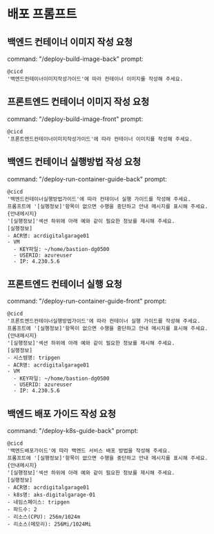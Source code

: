# 배포 프롬프트

## 백엔드 컨테이너 이미지 작성 요청
command: "/deploy-build-image-back"
prompt:
```  
@cicd 
'백엔드컨테이너이미지작성가이드'에 따라 컨테이너 이미지를 작성해 주세요. 
```

## 프론트엔드 컨테이너 이미지 작성 요청
command: "/deploy-build-image-front"
prompt:
```  
@cicd 
'프론트엔드컨테이너이미지작성가이드'에 따라 컨테이너 이미지를 작성해 주세요. 
```

## 백엔드 컨테이너 실행방법 작성 요청
command: "/deploy-run-container-guide-back"
prompt:
```  
@cicd 
'백엔드컨테이너실행방법가이드'에 따라 컨테이너 실행 가이드를 작성해 주세요. 
프롬프트에 '[실행정보]'항목이 없으면 수행을 중단하고 안내 메시지를 표시해 주세요. 
{안내메시지}
'[실행정보]'섹션 하위에 아래 예와 같이 필요한 정보를 제시해 주세요.   
[실행정보]
- ACR명: acrdigitalgarage01
- VM
  - KEY파일: ~/home/bastion-dg0500
  - USERID: azureuser
  - IP: 4.230.5.6
```

## 프론트엔드 컨테이너 실행 요청
command: "/deploy-run-container-guide-front"
prompt:
```  
@cicd 
'프론트엔드컨테이너실행방법가이드'에 따라 컨테이너 실행 가이드를 작성해 주세요. 
프롬프트에 '[실행정보]'항목이 없으면 수행을 중단하고 안내 메시지를 표시해 주세요. 
{안내메시지}
'[실행정보]'섹션 하위에 아래 예와 같이 필요한 정보를 제시해 주세요.   
[실행정보]
- 시스템명: tripgen
- ACR명: acrdigitalgarage01
- VM
  - KEY파일: ~/home/bastion-dg0500
  - USERID: azureuser
  - IP: 4.230.5.6
```

## 백엔드 배포 가이드 작성 요청
command: "/deploy-k8s-guide-back"
prompt:

```
@cicd 
'백엔드배포가이드'에 따라 백엔드 서비스 배포 방법을 작성해 주세요. 
프롬프트에 '[실행정보]'항목이 없으면 수행을 중단하고 안내 메시지를 표시해 주세요. 
{안내메시지}
'[실행정보]'섹션 하위에 아래 예와 같이 필요한 정보를 제시해 주세요.   
[실행정보]
- ACR명: acrdigitalgarage01
- k8s명: aks-digitalgarage-01
- 네임스페이스: tripgen
- 파드수: 2
- 리소스(CPU): 256m/1024m
- 리소스(메모리): 256Mi/1024Mi
```
